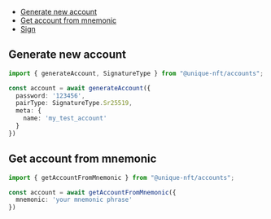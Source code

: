 
- [Generate new account](#generate-new-account)
- [Get account from mnemonic](#get-account-from-mnemonic)
- [Sign](./sign)


## Generate new account

```typescript
import { generateAccount, SignatureType } from "@unique-nft/accounts";

const account = await generateAccount({
  password: '123456',
  pairType: SignatureType.Sr25519,
  meta: {
    name: 'my_test_account'
  }
})
```

## Get account from mnemonic
```typescript
import { getAccountFromMnemonic } from "@unique-nft/accounts";

const account = await getAccountFromMnemonic({
  mnemonic: 'your mnemonic phrase'
})
```
